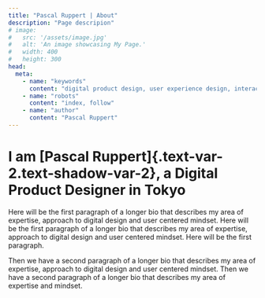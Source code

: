 ```yaml
---
title: "Pascal Ruppert | About"
description: "Page descripion"
# image:
#   src: '/assets/image.jpg'
#   alt: 'An image showcasing My Page.'
#   width: 400
#   height: 300
head:
  meta:
    - name: "keywords"
      content: "digital product design, user experience design, interaction design, application design, user interface design, portfolio"
    - name: "robots"
      content: "index, follow"
    - name: "author"
      content: "Pascal Ruppert"
---
```


# I am [Pascal Ruppert]{.text-var-2.text-shadow-var-2}, a Digital Product Designer in Tokyo

Here will be the first paragraph of a longer bio that describes my area of expertise, approach to digital design and user centered mindset. Here will be the first paragraph of a longer bio that describes my area of expertise, approach to digital design and user centered mindset. Here will be the first paragraph.

Then we have a second paragraph of a longer bio that describes my area of expertise, approach to digital design and user centered mindset. Then we have a second paragraph of a longer bio that describes my area of expertise and mindset.
